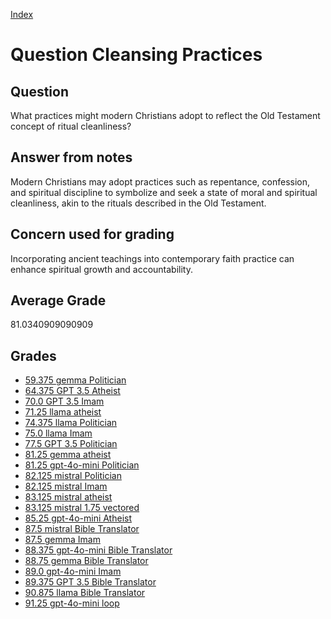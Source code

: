 
[Index](../../index.md)
# Question Cleansing Practices
## Question
What practices might modern Christians adopt to reflect the Old Testament concept of ritual cleanliness?

## Answer from notes
Modern Christians may adopt practices such as repentance, confession, and spiritual discipline to symbolize and seek a state of moral and spiritual cleanliness, akin to the rituals described in the Old Testament.

## Concern used for grading
Incorporating ancient teachings into contemporary faith practice can enhance spiritual growth and accountability.

## Average Grade
81.0340909090909

## Grades
 * [59.375 gemma Politician](../answers/gemma_Politician/Cleansing_Practices.md)
 * [64.375 GPT 3.5 Atheist](../answers/GPT_3.5_Atheist/Cleansing_Practices.md)
 * [70.0 GPT 3.5 Imam](../answers/GPT_3.5_Imam/Cleansing_Practices.md)
 * [71.25 llama atheist](../answers/llama_atheist/Cleansing_Practices.md)
 * [74.375 llama Politician](../answers/llama_Politician/Cleansing_Practices.md)
 * [75.0 llama Imam](../answers/llama_Imam/Cleansing_Practices.md)
 * [77.5 GPT 3.5 Politician](../answers/GPT_3.5_Politician/Cleansing_Practices.md)
 * [81.25 gemma atheist](../answers/gemma_atheist/Cleansing_Practices.md)
 * [81.25 gpt-4o-mini Politician](../answers/gpt-4o-mini_Politician/Cleansing_Practices.md)
 * [82.125 mistral Politician](../answers/mistral_Politician/Cleansing_Practices.md)
 * [82.125 mistral Imam](../answers/mistral_Imam/Cleansing_Practices.md)
 * [83.125 mistral atheist](../answers/mistral_atheist/Cleansing_Practices.md)
 * [83.125 mistral 1.75 vectored](../answers/mistral_1.75_vectored/Cleansing_Practices.md)
 * [85.25 gpt-4o-mini Atheist](../answers/gpt-4o-mini_Atheist/Cleansing_Practices.md)
 * [87.5 mistral Bible Translator](../answers/mistral_Bible_Translator/Cleansing_Practices.md)
 * [87.5 gemma Imam](../answers/gemma_Imam/Cleansing_Practices.md)
 * [88.375 gpt-4o-mini Bible Translator](../answers/gpt-4o-mini_Bible_Translator/Cleansing_Practices.md)
 * [88.75 gemma Bible Translator](../answers/gemma_Bible_Translator/Cleansing_Practices.md)
 * [89.0 gpt-4o-mini Imam](../answers/gpt-4o-mini_Imam/Cleansing_Practices.md)
 * [89.375 GPT 3.5 Bible Translator](../answers/GPT_3.5_Bible_Translator/Cleansing_Practices.md)
 * [90.875 llama Bible Translator](../answers/llama_Bible_Translator/Cleansing_Practices.md)
 * [91.25 gpt-4o-mini loop](../answers/gpt-4o-mini_loop/Cleansing_Practices.md)
